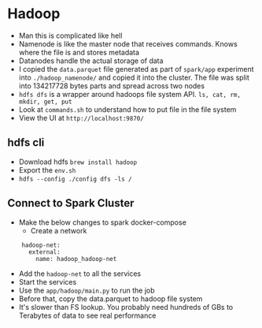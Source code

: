 # Hadoop
* Man this is complicated like hell
* Namenode is like the master node that receives commands. Knows where the file is and stores metadata
* Datanodes handle the actual storage of data
* I copied the `data.parquet` file generated as part of `spark/app` experiment into `./hadoop_namenode/` and copied it into the cluster. The file was split into 134217728 bytes parts and spread across two nodes
* `hdfs dfs` is a wrapper around hadoops file system API. `ls, cat, rm, mkdir, get, put`
* Look at `commands.sh` to understand how to put file in the file system
* View the UI at `http://localhost:9870/`

## hdfs cli
* Download hdfs `brew install hadoop`
* Export the `env.sh`
* `hdfs --config ./config dfs -ls /`


## Connect to Spark Cluster
* Make the below changes to spark docker-compose
  * Create a network
```
    hadoop-net:
      external:
        name: hadoop_hadoop-net
```
  * Add the `hadoop-net` to all the services 
  * Start the services
  * Use the `app/hadoop/main.py` to run the job
  * Before that, copy the data.parquet to hadoop file system
  * It's slower than FS lookup. You probably need hundreds of GBs to Terabytes of data to see real performance
